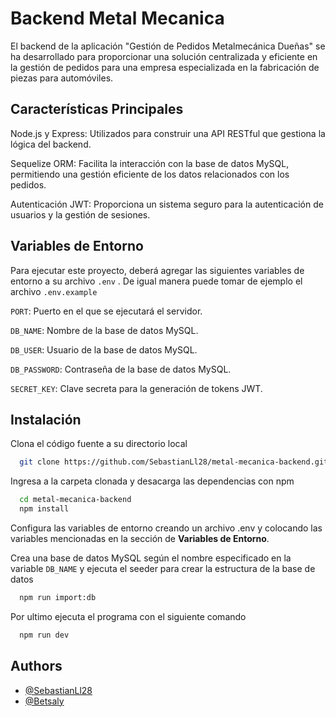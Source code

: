 # Backend Metal Mecanica

El backend de la aplicación "Gestión de Pedidos Metalmecánica Dueñas" se ha desarrollado para proporcionar una solución centralizada y eficiente en la gestión de pedidos para una empresa especializada en la fabricación de piezas para automóviles.

## Características Principales

Node.js y Express: Utilizados para construir una API RESTful que gestiona la lógica del backend.

Sequelize ORM: Facilita la interacción con la base de datos MySQL, permitiendo una gestión eficiente de los datos relacionados con los pedidos.

Autenticación JWT: Proporciona un sistema seguro para la autenticación de usuarios y la gestión de sesiones.

## Variables de Entorno

Para ejecutar este proyecto, deberá agregar las siguientes variables de entorno a su archivo `.env` . De igual manera puede tomar de ejemplo el archivo `.env.example`

`PORT`: Puerto en el que se ejecutará el servidor.

`DB_NAME`: Nombre de la base de datos MySQL.

`DB_USER`: Usuario de la base de datos MySQL.

`DB_PASSWORD`: Contraseña de la base de datos MySQL.

`SECRET_KEY`: Clave secreta para la generación de tokens JWT.

## Instalación

Clona el código fuente a su directorio local

```bash
  git clone https://github.com/SebastianLl28/metal-mecanica-backend.git
```

Ingresa a la carpeta clonada y desacarga las dependencias con npm

```bash
  cd metal-mecanica-backend
  npm install
```

Configura las variables de entorno creando un archivo .env y colocando las variables mencionadas en la sección de **Variables de Entorno**.

Crea una base de datos MySQL según el nombre especificado en la variable `DB_NAME` y ejecuta el seeder para crear la estructura de la base de datos

```bash
  npm run import:db
```

Por ultimo ejecuta el programa con el siguiente comando

```bash
  npm run dev
```

## Authors

- [@SebastianLl28](https://github.com/SebastianLl28)
- [@Betsaly](https://github.com/Betsaly)
